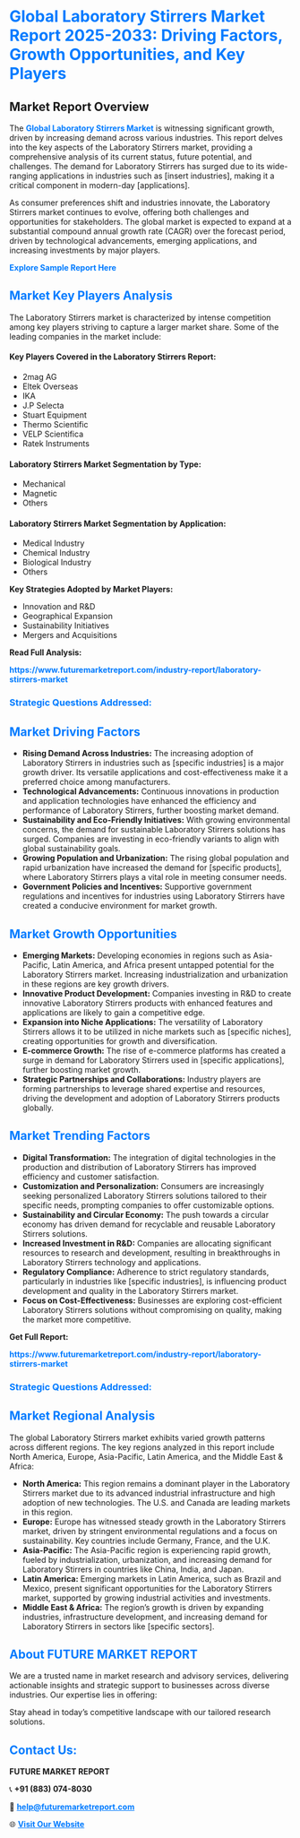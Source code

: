 <h1 style="color: #007BFF;">Global Laboratory Stirrers Market Report 2025-2033: Driving Factors, Growth Opportunities, and Key Players</h1>

<section id="overview">
<h2>Market Report Overview</h2>
<p>The <a href="https://www.futuremarketreport.com/industry-report/laboratory-stirrers-market" style="color: #007BFF; text-decoration: none;"><strong>Global Laboratory Stirrers Market</strong></a> is witnessing significant growth, driven by increasing demand across various industries. This report delves into the key aspects of the Laboratory Stirrers market, providing a comprehensive analysis of its current status, future potential, and challenges. The demand for Laboratory Stirrers has surged due to its wide-ranging applications in industries such as [insert industries], making it a critical component in modern-day [applications].</p>
<p>As consumer preferences shift and industries innovate, the Laboratory Stirrers market continues to evolve, offering both challenges and opportunities for stakeholders. The global market is expected to expand at a substantial compound annual growth rate (CAGR) over the forecast period, driven by technological advancements, emerging applications, and increasing investments by major players.</p>
</section>

<section id="overview">
<p><a href="https://www.futuremarketreport.com/request-sample/reportId=92084" style="color: #007BFF; text-decoration: none;"><strong>Explore Sample Report Here</strong></a></p>
</section>

<section id="key-players">
<h2 style="color: #007BFF;">Market Key Players Analysis</h2>
<p>The Laboratory Stirrers market is characterized by intense competition among key players striving to capture a larger market share. Some of the leading companies in the market include:</p>
<h4>Key Players Covered in the Laboratory Stirrers Report:</h4>
<ul><li>2mag AG</li><li>Eltek Overseas</li><li>IKA</li><li>J.P Selecta</li><li>Stuart Equipment</li><li>Thermo Scientific</li><li>VELP Scientifica</li><li>Ratek Instruments</li></ul>
<h4>Laboratory Stirrers Market Segmentation by Type:</h4>
<ul><li>Mechanical</li><li>Magnetic</li><li>Others</li></ul>

<h4>Laboratory Stirrers Market Segmentation by Application:</h4>
<ul><li>Medical Industry</li><li>Chemical Industry</li><li>Biological Industry</li><li>Others</li></ul>
<p><strong>Key Strategies Adopted by Market Players:</strong></p>
<ul>
<li>Innovation and R&D</li>
<li>Geographical Expansion</li>
<li>Sustainability Initiatives</li>
<li>Mergers and Acquisitions</li>
</ul>
</section>

<section>
<p><strong>Read Full Analysis: </strong></p><a href="https://www.futuremarketreport.com/industry-report/laboratory-stirrers-market" style="color: #007BFF; text-decoration: none;"><strong>https://www.futuremarketreport.com/industry-report/laboratory-stirrers-market</strong></a>
<h3 style="color: #007BFF;">Strategic Questions Addressed:</h3>
</section>

<section id="driving-factors">
<h2 style="color: #007BFF;">Market Driving Factors</h2>
<ul>
<li><strong>Rising Demand Across Industries:</strong> The increasing adoption of Laboratory Stirrers in industries such as [specific industries] is a major growth driver. Its versatile applications and cost-effectiveness make it a preferred choice among manufacturers.</li>
<li><strong>Technological Advancements:</strong> Continuous innovations in production and application technologies have enhanced the efficiency and performance of Laboratory Stirrers, further boosting market demand.</li>
<li><strong>Sustainability and Eco-Friendly Initiatives:</strong> With growing environmental concerns, the demand for sustainable Laboratory Stirrers solutions has surged. Companies are investing in eco-friendly variants to align with global sustainability goals.</li>
<li><strong>Growing Population and Urbanization:</strong> The rising global population and rapid urbanization have increased the demand for [specific products], where Laboratory Stirrers plays a vital role in meeting consumer needs.</li>
<li><strong>Government Policies and Incentives:</strong> Supportive government regulations and incentives for industries using Laboratory Stirrers have created a conducive environment for market growth.</li>
</ul>
</section>

<section id="growth-opportunities">
<h2 style="color: #007BFF;">Market Growth Opportunities</h2>
<ul>
<li><strong>Emerging Markets:</strong> Developing economies in regions such as Asia-Pacific, Latin America, and Africa present untapped potential for the Laboratory Stirrers market. Increasing industrialization and urbanization in these regions are key growth drivers.</li>
<li><strong>Innovative Product Development:</strong> Companies investing in R&D to create innovative Laboratory Stirrers products with enhanced features and applications are likely to gain a competitive edge.</li>
<li><strong>Expansion into Niche Applications:</strong> The versatility of Laboratory Stirrers allows it to be utilized in niche markets such as [specific niches], creating opportunities for growth and diversification.</li>
<li><strong>E-commerce Growth:</strong> The rise of e-commerce platforms has created a surge in demand for Laboratory Stirrers used in [specific applications], further boosting market growth.</li>
<li><strong>Strategic Partnerships and Collaborations:</strong> Industry players are forming partnerships to leverage shared expertise and resources, driving the development and adoption of Laboratory Stirrers products globally.</li>
</ul>
</section>

<section id="trending-factors">
<h2 style="color: #007BFF;">Market Trending Factors</h2>
<ul>
<li><strong>Digital Transformation:</strong> The integration of digital technologies in the production and distribution of Laboratory Stirrers has improved efficiency and customer satisfaction.</li>
<li><strong>Customization and Personalization:</strong> Consumers are increasingly seeking personalized Laboratory Stirrers solutions tailored to their specific needs, prompting companies to offer customizable options.</li>
<li><strong>Sustainability and Circular Economy:</strong> The push towards a circular economy has driven demand for recyclable and reusable Laboratory Stirrers solutions.</li>
<li><strong>Increased Investment in R&D:</strong> Companies are allocating significant resources to research and development, resulting in breakthroughs in Laboratory Stirrers technology and applications.</li>
<li><strong>Regulatory Compliance:</strong> Adherence to strict regulatory standards, particularly in industries like [specific industries], is influencing product development and quality in the Laboratory Stirrers market.</li>
<li><strong>Focus on Cost-Effectiveness:</strong> Businesses are exploring cost-efficient Laboratory Stirrers solutions without compromising on quality, making the market more competitive.</li>
</ul>
</section>

<section>
<p><strong>Get Full Report: </strong></p><a href="https://www.futuremarketreport.com/industry-report/laboratory-stirrers-market" style="color: #007BFF; text-decoration: none;"><strong>https://www.futuremarketreport.com/industry-report/laboratory-stirrers-market</strong></a>
<h3 style="color: #007BFF;">Strategic Questions Addressed:</h3>
</section>


<section id="regional-analysis">
<h2 style="color: #007BFF;">Market Regional Analysis</h2>
<p>The global Laboratory Stirrers market exhibits varied growth patterns across different regions. The key regions analyzed in this report include North America, Europe, Asia-Pacific, Latin America, and the Middle East & Africa:</p>
<ul>
<li><strong>North America:</strong> This region remains a dominant player in the Laboratory Stirrers market due to its advanced industrial infrastructure and high adoption of new technologies. The U.S. and Canada are leading markets in this region.</li>
<li><strong>Europe:</strong> Europe has witnessed steady growth in the Laboratory Stirrers market, driven by stringent environmental regulations and a focus on sustainability. Key countries include Germany, France, and the U.K.</li>
<li><strong>Asia-Pacific:</strong> The Asia-Pacific region is experiencing rapid growth, fueled by industrialization, urbanization, and increasing demand for Laboratory Stirrers in countries like China, India, and Japan.</li>
<li><strong>Latin America:</strong> Emerging markets in Latin America, such as Brazil and Mexico, present significant opportunities for the Laboratory Stirrers market, supported by growing industrial activities and investments.</li>
<li><strong>Middle East & Africa:</strong> The region’s growth is driven by expanding industries, infrastructure development, and increasing demand for Laboratory Stirrers in sectors like [specific sectors].</li>
</ul>
</section>

<footer>
<h2 style="color: #007BFF;">About FUTURE MARKET REPORT</h2>
<p>We are a trusted name in market research and advisory services, delivering actionable insights and strategic support to businesses across diverse industries. Our expertise lies in offering:</p>

<p>Stay ahead in today’s competitive landscape with our tailored research solutions.</p>

<h2 style="color: #007BFF;">Contact Us:</h2>
<p><strong>FUTURE MARKET REPORT</strong></p>
<p>📞 <strong>+91 (883) 074-8030</strong></p>
<p>📧 <strong><a href="mailto:help@futuremarketreport.com" style="color: #007BFF;">help@futuremarketreport.com</a></strong></p>
<p>🌐 <strong><a href="https://www.futuremarketreport.com/" style="color: #007BFF;">Visit Our Website</a></strong></p>
</footer>